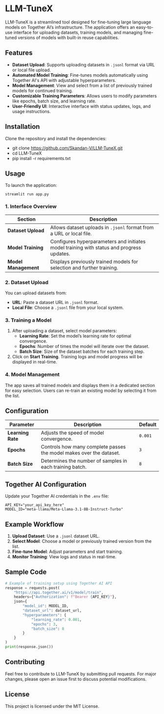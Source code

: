 

# LLM-TuneX

LLM-TuneX is a streamlined tool designed for fine-tuning large language models on Together AI’s infrastructure. The application offers an easy-to-use interface for uploading datasets, training models, and managing fine-tuned versions of models with built-in reuse capabilities.

## Features
- **Dataset Upload**: Supports uploading datasets in `.jsonl` format via URL or local file upload.
- **Automated Model Training**: Fine-tunes models automatically using Together AI's API with adjustable hyperparameters.
- **Model Management**: View and select from a list of previously trained models for continued training.
- **Customizable Training Parameters**: Allows users to modify parameters like epochs, batch size, and learning rate.
- **User-Friendly UI**: Interactive interface with status updates, logs, and usage instructions.

## Installation

Clone the repository and install the dependencies:

- git clone https://github.com/Skandan-V/LLM-TuneX.git
- cd LLM-TuneX
- pip install -r requirements.txt 

## Usage

To launch the application:
```
streamlit run app.py
```

### 1. Interface Overview
| Section                  | Description                                                                                  |
|--------------------------|----------------------------------------------------------------------------------------------|
| **Dataset Upload**       | Allows dataset uploads in `.jsonl` format from a URL or local file.                           |
| **Model Training**       | Configures hyperparameters and initiates model training with status and progress updates.     |
| **Model Management**     | Displays previously trained models for selection and further training.                       |

### 2. Dataset Upload
You can upload datasets from:
- **URL**: Paste a dataset URL in `.jsonl` format.
- **Local File**: Choose a `.jsonl` file from your local system.

### 3. Training a Model
1. After uploading a dataset, select model parameters:
    - **Learning Rate**: Set the model’s learning rate for optimal convergence.
    - **Epochs**: Number of times the model will iterate over the dataset.
    - **Batch Size**: Size of the dataset batches for each training step.
2. Click on **Start Training**. Training logs and model progress will be displayed in real-time.

### 4. Model Management
The app saves all trained models and displays them in a dedicated section for easy selection. Users can re-train an existing model by selecting it from the list.

## Configuration

| Parameter      | Description                                                                 | Default   |
|----------------|-----------------------------------------------------------------------------|-----------|
| **Learning Rate** | Adjusts the speed of model convergence.                                   | `0.001`   |
| **Epochs**        | Controls how many complete passes the model makes over the dataset.      | `3`       |
| **Batch Size**    | Determines the number of samples in each training batch.                 | `8`       |

## Together AI Configuration

Update your Together AI credentials in the `.env` file:
```env
API_KEY="your_api_key_here"
MODEL_ID="meta-llama/Meta-Llama-3.1-8B-Instruct-Turbo"
```

## Example Workflow
1. **Upload Dataset**: Use a `.jsonl` dataset URL.
2. **Select Model**: Choose a model or previously trained version from the list.
3. **Fine-tune Model**: Adjust parameters and start training.
4. **Monitor Training**: View logs and status in real-time.

## Sample Code
```python
# Example of training setup using Together AI API
response = requests.post(
    "https://api.together.ai/v1/model/train",
    headers={"Authorization": f"Bearer {API_KEY}"},
    json={
        "model_id": MODEL_ID,
        "dataset_url": dataset_url,
        "hyperparameters": {
            "learning_rate": 0.001,
            "epochs": 3,
            "batch_size": 8
        }
    }
)
print(response.json())
```

## Contributing

Feel free to contribute to LLM-TuneX by submitting pull requests. For major changes, please open an issue first to discuss potential modifications.

## License

This project is licensed under the MIT License.
```

